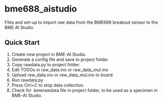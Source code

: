 # bme688_aistudio

Files and set-up to import raw data from the BME688 breakout sensor to the BME AI Studio.

## Quick Start

1. Create new project in BME-AI Studio.
2. Generate a config file and save to project folder.
3. Copy rawdata.py to project folder.
4. Edit TODOs in raw_data.ino or raw_data_mul.ino
5. Upload raw_data.ino or raw_data_mul.ino to board.
6. Run rawdata.py
7. Press Ctrl+C to stop data collection.
8. Check for .bmerawdata file in project folder, to be used as a specimen in BME-AI Studio. 
